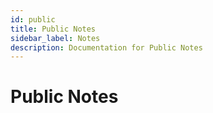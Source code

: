 ```yaml
---
id: public
title: Public Notes
sidebar_label: Notes
description: Documentation for Public Notes
---
```


# Public Notes
